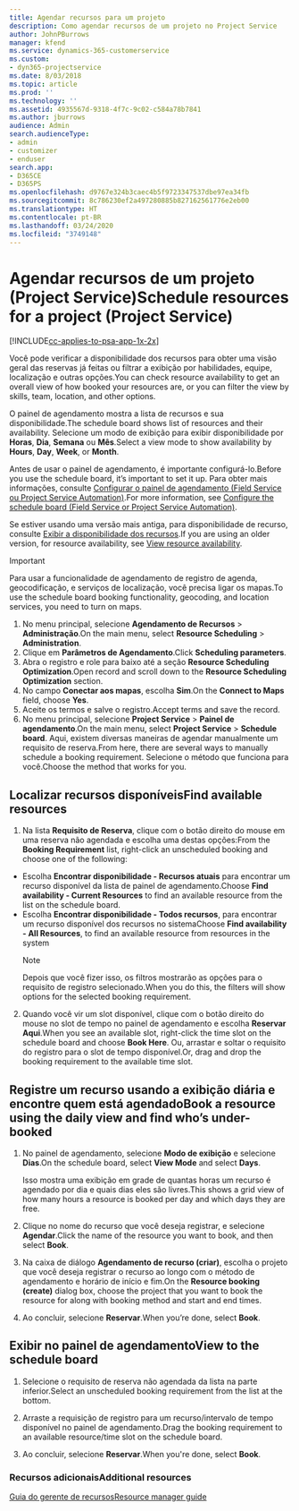 ```yaml
---
title: Agendar recursos para um projeto
description: Como agendar recursos de um projeto no Project Service
author: JohnPBurrows
manager: kfend
ms.service: dynamics-365-customerservice
ms.custom:
- dyn365-projectservice
ms.date: 8/03/2018
ms.topic: article
ms.prod: ''
ms.technology: ''
ms.assetid: 4935567d-9318-4f7c-9c02-c584a78b7841
ms.author: jburrows
audience: Admin
search.audienceType:
- admin
- customizer
- enduser
search.app:
- D365CE
- D365PS
ms.openlocfilehash: d9767e324b3caec4b5f9723347537dbe97ea34fb
ms.sourcegitcommit: 8c786230ef2a497280885b827162561776e2eb00
ms.translationtype: HT
ms.contentlocale: pt-BR
ms.lasthandoff: 03/24/2020
ms.locfileid: "3749148"
---
```

# <a name="schedule-resources-for-a-project-project-service"></a><span data-ttu-id="1e09f-103">Agendar recursos de um projeto (Project Service)</span><span class="sxs-lookup"><span data-stu-id="1e09f-103">Schedule resources for a project (Project Service)</span></span>

[!INCLUDE[cc-applies-to-psa-app-1x-2x](../includes/cc-applies-to-psa-app-1x-2x.md)]

<span data-ttu-id="1e09f-104">Você pode verificar a disponibilidade dos recursos para obter uma visão geral das reservas já feitas ou filtrar a exibição por habilidades, equipe, localização e outras opções.</span><span class="sxs-lookup"><span data-stu-id="1e09f-104">You can check resource availability to get an overall view of how booked your resources are, or you can filter the view by skills, team, location, and other options.</span></span>  
  
<span data-ttu-id="1e09f-105">O painel de agendamento mostra a lista de recursos e sua disponibilidade.</span><span class="sxs-lookup"><span data-stu-id="1e09f-105">The schedule board shows list of resources and their availability.</span></span> <span data-ttu-id="1e09f-106">Selecione um modo de exibição para exibir disponibilidade por **Horas**, **Dia**, **Semana** ou **Mês**.</span><span class="sxs-lookup"><span data-stu-id="1e09f-106">Select a view mode to show availability by **Hours**, **Day**, **Week**, or **Month**.</span></span>  
  
<span data-ttu-id="1e09f-107">Antes de usar o painel de agendamento, é importante configurá-lo.</span><span class="sxs-lookup"><span data-stu-id="1e09f-107">Before you use the schedule board, it’s important to set it up.</span></span> <span data-ttu-id="1e09f-108">Para obter mais informações, consulte [Configurar o painel de agendamento (Field Service ou Project Service Automation)](../field-service/configure-schedule-board.md).</span><span class="sxs-lookup"><span data-stu-id="1e09f-108">For more information, see [Configure the schedule board (Field Service or Project Service Automation)](../field-service/configure-schedule-board.md).</span></span>
  
<span data-ttu-id="1e09f-109">Se estiver usando uma versão mais antiga, para disponibilidade de recurso, consulte [Exibir a disponibilidade dos recursos](../project-service/view-resource-availability.md).</span><span class="sxs-lookup"><span data-stu-id="1e09f-109">If you are using an older version, for resource availability, see [View resource availability](../project-service/view-resource-availability.md).</span></span>  

> [!IMPORTANT]
>  <span data-ttu-id="1e09f-110">Para usar a funcionalidade de agendamento de registro de agenda, geocodificação, e serviços de localização, você precisa ligar os mapas.</span><span class="sxs-lookup"><span data-stu-id="1e09f-110">To use the schedule board booking functionality, geocoding, and location services, you need to turn on maps.</span></span>  
> 
> 1. <span data-ttu-id="1e09f-111">No menu principal, selecione **Agendamento de Recursos** > **Administração**.</span><span class="sxs-lookup"><span data-stu-id="1e09f-111">On the main menu, select **Resource Scheduling** > **Administration**.</span></span>  
> 2. <span data-ttu-id="1e09f-112">Clique em **Parâmetros de Agendamento**.</span><span class="sxs-lookup"><span data-stu-id="1e09f-112">Click **Scheduling parameters**.</span></span>  
> 3. <span data-ttu-id="1e09f-113">Abra o registro e role para baixo até a seção **Resource Scheduling Optimization**.</span><span class="sxs-lookup"><span data-stu-id="1e09f-113">Open record and scroll down to the **Resource Scheduling Optimization** section.</span></span>  
> 4. <span data-ttu-id="1e09f-114">No campo **Conectar aos mapas**, escolha **Sim**.</span><span class="sxs-lookup"><span data-stu-id="1e09f-114">On the **Connect to Maps** field, choose **Yes**.</span></span>  
> 5. <span data-ttu-id="1e09f-115">Aceite os termos e salve o registro.</span><span class="sxs-lookup"><span data-stu-id="1e09f-115">Accept terms and save the record.</span></span>  
> 6. <span data-ttu-id="1e09f-116">No menu principal, selecione **Project Service** > **Painel de agendamento**.</span><span class="sxs-lookup"><span data-stu-id="1e09f-116">On the main menu, select **Project Service** > **Schedule board**.</span></span> <span data-ttu-id="1e09f-117">Aqui, existem diversas maneiras de agendar manualmente um requisito de reserva.</span><span class="sxs-lookup"><span data-stu-id="1e09f-117">From here, there are several ways to manually schedule a booking requirement.</span></span> <span data-ttu-id="1e09f-118">Selecione o método que funciona para você.</span><span class="sxs-lookup"><span data-stu-id="1e09f-118">Choose the method that works for you.</span></span>
  
## <a name="find-available-resources"></a><span data-ttu-id="1e09f-119">Localizar recursos disponíveis</span><span class="sxs-lookup"><span data-stu-id="1e09f-119">Find available resources</span></span>

1.  <span data-ttu-id="1e09f-120">Na lista **Requisito de Reserva**, clique com o botão direito do mouse em uma reserva não agendada e escolha uma destas opções:</span><span class="sxs-lookup"><span data-stu-id="1e09f-120">From the **Booking Requirement** list, right-click an unscheduled booking and choose one of the following:</span></span>  
  
- <span data-ttu-id="1e09f-121">Escolha **Encontrar disponibilidade - Recursos atuais** para encontrar um recurso disponível da lista de painel de agendamento.</span><span class="sxs-lookup"><span data-stu-id="1e09f-121">Choose **Find availability - Current Resources** to find an available resource from the list on the schedule board.</span></span>  
- <span data-ttu-id="1e09f-122">Escolha **Encontrar disponibilidade - Todos recursos**, para encontrar um recurso disponível dos recursos no sistema</span><span class="sxs-lookup"><span data-stu-id="1e09f-122">Choose **Find availability - All Resources**, to find an available resource from resources in the system</span></span>  
   > [!NOTE]
   >  <span data-ttu-id="1e09f-123">Depois que você fizer isso, os filtros mostrarão as opções para o requisito de registro selecionado.</span><span class="sxs-lookup"><span data-stu-id="1e09f-123">When you do this, the filters will show options for the selected booking requirement.</span></span>  
  
2. <span data-ttu-id="1e09f-124">Quando você vir um slot disponível, clique com o botão direito do mouse no slot de tempo no painel de agendamento e escolha **Reservar Aqui**.</span><span class="sxs-lookup"><span data-stu-id="1e09f-124">When you see an available slot, right-click the time slot on the schedule board and choose **Book Here**.</span></span> <span data-ttu-id="1e09f-125">Ou, arrastar e soltar o requisito do registro para o slot de tempo disponível.</span><span class="sxs-lookup"><span data-stu-id="1e09f-125">Or, drag and drop the booking requirement to the available time slot.</span></span>  
  

## <a name="book-a-resource-using-the-daily-view-and-find-whos-under-booked"></a><span data-ttu-id="1e09f-126">Registre um recurso usando a exibição diária e encontre quem está agendado</span><span class="sxs-lookup"><span data-stu-id="1e09f-126">Book a resource using the daily view and find who’s under-booked</span></span>
  
1.  <span data-ttu-id="1e09f-127">No painel de agendamento, selecione **Modo de exibição** e selecione **Dias**.</span><span class="sxs-lookup"><span data-stu-id="1e09f-127">On the schedule board, select **View Mode** and select **Days**.</span></span>  
  
    <span data-ttu-id="1e09f-128">Isso mostra uma exibição em grade de quantas horas um recurso é agendado por dia e quais dias eles são livres.</span><span class="sxs-lookup"><span data-stu-id="1e09f-128">This shows a grid view of how many hours a resource is booked per day and which days they are free.</span></span>  
  
2.  <span data-ttu-id="1e09f-129">Clique no nome do recurso que você deseja registrar, e selecione **Agendar**.</span><span class="sxs-lookup"><span data-stu-id="1e09f-129">Click the name of the resource you want to book, and then select **Book**.</span></span>  
  
3.  <span data-ttu-id="1e09f-130">Na caixa de diálogo **Agendamento de recurso (criar)**, escolha o projeto que você deseja registrar o recurso ao longo com o método de agendamento e horário de início e fim.</span><span class="sxs-lookup"><span data-stu-id="1e09f-130">On the **Resource booking (create)** dialog box, choose the project that you want to book the resource for along with booking method and start and end times.</span></span>  
  
4.  <span data-ttu-id="1e09f-131">Ao concluir, selecione **Reservar**.</span><span class="sxs-lookup"><span data-stu-id="1e09f-131">When you’re done, select **Book**.</span></span>  
  
## <a name="view-to-the-schedule-board"></a><span data-ttu-id="1e09f-132">Exibir no painel de agendamento</span><span class="sxs-lookup"><span data-stu-id="1e09f-132">View to the schedule board</span></span>
  
1.  <span data-ttu-id="1e09f-133">Selecione o requisito de reserva não agendada da lista na parte inferior.</span><span class="sxs-lookup"><span data-stu-id="1e09f-133">Select an unscheduled booking requirement from the list at the bottom.</span></span>  
  
2.  <span data-ttu-id="1e09f-134">Arraste a requisição de registro para um recurso/intervalo de tempo disponível no painel de agendamento.</span><span class="sxs-lookup"><span data-stu-id="1e09f-134">Drag the booking requirement to an available resource/time slot on the schedule board.</span></span>  
  
3.  <span data-ttu-id="1e09f-135">Ao concluir, selecione **Reservar**.</span><span class="sxs-lookup"><span data-stu-id="1e09f-135">When you're done, select **Book**.</span></span>  
  
### <a name="additional-resources"></a><span data-ttu-id="1e09f-136">Recursos adicionais</span><span class="sxs-lookup"><span data-stu-id="1e09f-136">Additional resources</span></span>  
 [<span data-ttu-id="1e09f-137">Guia do gerente de recursos</span><span class="sxs-lookup"><span data-stu-id="1e09f-137">Resource manager guide</span></span>](../project-service/resource-manager-guide.md)
